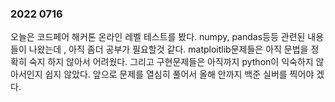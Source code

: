 ### 2022 0716

오늘은 코드페어 해커톤 온라인 레벨 테스트를 봤다.
numpy, pandas등등 관련된 내용들이 나왔는데 , 아직 좀더 공부가 필요할것 같다.
matploitlib문제들은 아직 문법을 정확히 숙지 하지 않아서 어려웠다.
그리고 구현문제들은 아직까지 python이 익숙하지 않아서인지 쉽지 않았다.
앞으로 문제를 열심히 풀어서 올해 안까지 백준 실버를 찍어야 겠다.
